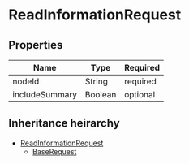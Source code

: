 

# ReadInformationRequest

## Properties

Name | Type | Required
-------- | -------- | --------
nodeId | String | required
includeSummary | Boolean | optional




## Inheritance heirarchy


* [ReadInformationRequest](ReadInformationRequest.md)
    * [BaseRequest](BaseRequest.md)
